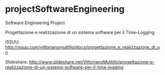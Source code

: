 # projectSoftwareEngineering
Software Engineering Project 

Progettazione e realizzazione di un sistema software per il Time-Logging

ISSUU: http://issuu.com/vittorianomuttillo/docs/progettazione_e_realizzazione_di_un

Slideshare: http://www.slideshare.net/VittorianoMuttillo/progettazione-e-realizzazione-di-un-sistema-software-per-il-time-logging
